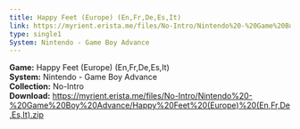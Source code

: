 ```yaml
---
title: Happy Feet (Europe) (En,Fr,De,Es,It)
link: https://myrient.erista.me/files/No-Intro/Nintendo%20-%20Game%20Boy%20Advance/Happy%20Feet%20(Europe)%20(En,Fr,De,Es,It).zip
type: single1
System: Nintendo - Game Boy Advance
---
```

<b>Game:</b> Happy Feet (Europe) (En,Fr,De,Es,It)<br>
<b>System:</b> Nintendo - Game Boy Advance<br>
<b>Collection:</b> No-Intro<br>
<b>Download:</b> https://myrient.erista.me/files/No-Intro/Nintendo%20-%20Game%20Boy%20Advance/Happy%20Feet%20(Europe)%20(En,Fr,De,Es,It).zip